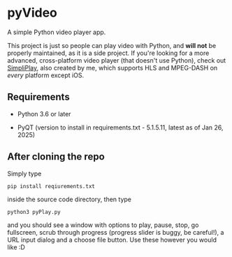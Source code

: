 # pyVideo
A simple Python video player app.

This project is just so people can play video with Python, and **will not** be properly maintained, as it is a side project. If you're looking for a more advanced, cross-platform video player (that doesn't use Python), check out [SimpliPlay](https://simpliplay.netlify.app), also created by me, which supports HLS and MPEG-DASH on *every* platform except iOS.

## Requirements
- Python 3.6 or later

- PyQT (version to install in requirements.txt - 5.1.5.11, latest as of Jan 26, 2025)

## After cloning the repo
Simply type 

`pip install reqiurements.txt`

inside the source code directory, then type

`python3 pyPlay.py`

and you should see a window with options to play, pause, stop, go fullscreen, scrub through progress (progress slider is buggy, be careful!), a URL input dialog and a choose file button. Use these however you would like :D
